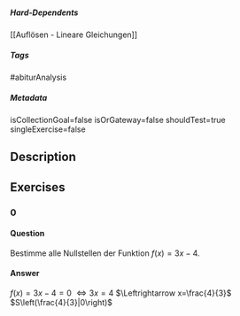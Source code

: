 ##### Hard-Dependents
[[Auflösen - Lineare Gleichungen]]
##### Tags
#abiturAnalysis
##### Metadata
isCollectionGoal=false
isOrGateway=false
shouldTest=true
singleExercise=false
## Description
 
## Exercises
### 0
#### Question
Bestimme alle Nullstellen der Funktion $f(x)=3x-4$.
#### Answer
$f(x)=3x-4=0$
    $\Leftrightarrow 3x=4$
    $\Leftrightarrow x=\frac{4}{3}$
    $S\left(\frac{4}{3}|0\right)$
